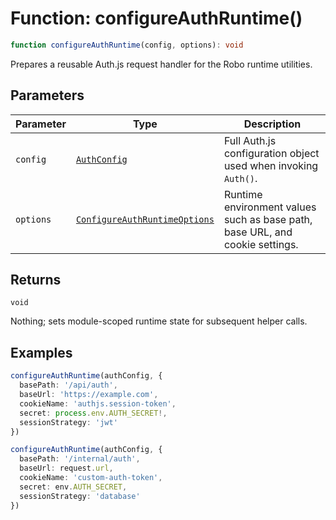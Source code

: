 # Function: configureAuthRuntime()

```ts
function configureAuthRuntime(config, options): void
```

Prepares a reusable Auth.js request handler for the Robo runtime utilities.

## Parameters

| Parameter | Type | Description |
| ------ | ------ | ------ |
| `config` | [`AuthConfig`](Interface.AuthConfig.md) | Full Auth.js configuration object used when invoking `Auth()`. |
| `options` | [`ConfigureAuthRuntimeOptions`](Interface.ConfigureAuthRuntimeOptions.md) | Runtime environment values such as base path, base URL, and cookie settings. |

## Returns

`void`

Nothing; sets module-scoped runtime state for subsequent helper calls.

## Examples

```ts
configureAuthRuntime(authConfig, {
  basePath: '/api/auth',
  baseUrl: 'https://example.com',
  cookieName: 'authjs.session-token',
  secret: process.env.AUTH_SECRET!,
  sessionStrategy: 'jwt'
})
```

```ts
configureAuthRuntime(authConfig, {
  basePath: '/internal/auth',
  baseUrl: request.url,
  cookieName: 'custom-auth-token',
  secret: env.AUTH_SECRET,
  sessionStrategy: 'database'
})
```
